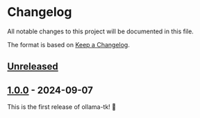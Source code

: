 # Changelog

All notable changes to this project will be documented in this file.

The format is based on [Keep a Changelog](https://keepachangelog.com/en/1.1.0/).

## [Unreleased]

## [1.0.0] - 2024-09-07

This is the first release of ollama-tk! 🎉

[Unreleased]: https://github.com/thegamecracks/ollama-tk/compare/v1.0.0...main
[1.0.0]: https://github.com/thegamecracks/ollama-tk/releases/tag/v1.0.0
